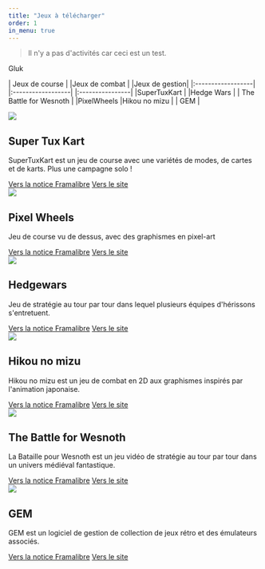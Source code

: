 ```yaml
---
title: "Jeux à télécharger"
order: 1
in_menu: true
---
```

>Il n'y a pas d'activités car ceci est un test.


Gluk 


| Jeux de course | |Jeux de combat | |Jeux de gestion|
|:------------------| |:------------------| |:----------------|
|SuperTuxKart     | |Hedge Wars           | | The Battle for Wesnoth   |
|PixelWheels  |Hikou no mizu  | |  GEM |


  <article class="framalibre-notice">
    <div>
      <img src="https://framalibre.org/images/logo/Super%20Tux%20Kart.png">
    </div>
    <div>
      <h2>Super Tux Kart</h2>
      <p>SuperTuxKart est un jeu de course avec une variétés de modes, de cartes et de karts. Plus une campagne solo !</p>
      <div>
        <a href="https://framalibre.org/notices/super-tux-kart.html">Vers la notice Framalibre</a>
        <a href="https://supertuxkart.net">Vers le site</a>
      </div>
    </div>
  </article>



  <article class="framalibre-notice">
    <div>
      <img src="https://framalibre.org/images/logo/Pixel%20Wheels.png">
    </div>
    <div>
      <h2>Pixel Wheels</h2>
      <p>Jeu de course vu de dessus, avec des graphismes en pixel-art</p>
      <div>
        <a href="https://framalibre.org/notices/pixel-wheels.html">Vers la notice Framalibre</a>
        <a href="https://agateau.com/projects/pixelwheels">Vers le site</a>
      </div>
    </div>
  </article>



  <article class="framalibre-notice">
    <div>
      <img src="https://framalibre.org/images/logo/Hedgewars.png">
    </div>
    <div>
      <h2>Hedgewars</h2>
      <p>Jeu de stratégie au tour par tour dans lequel plusieurs équipes d'hérissons s'entretuent.</p>
      <div>
        <a href="https://framalibre.org/notices/hedgewars.html">Vers la notice Framalibre</a>
        <a href="http://hedgewars.org">Vers le site</a>
      </div>
    </div>
  </article> 



  <article class="framalibre-notice">
    <div>
      <img src="https://framalibre.org/images/logo/Hikou%20no%20mizu.png">
    </div>
    <div>
      <h2>Hikou no mizu</h2>
      <p>Hikou no mizu est un jeu de combat en 2D aux graphismes inspirés par l'animation japonaise.</p>
      <div>
        <a href="https://framalibre.org/notices/hikou-no-mizu.html">Vers la notice Framalibre</a>
        <a href="https://hikounomizu.org">Vers le site</a>
      </div>
    </div>
  </article>



  <article class="framalibre-notice">
    <div>
      <img src="https://framalibre.org/images/logo/The%20Battle%20for%20Wesnoth.png">
    </div>
    <div>
      <h2>The Battle for Wesnoth</h2>
      <p>La Bataille pour Wesnoth est un jeu vidéo de stratégie au tour par tour dans un univers médiéval fantastique.</p>
      <div>
        <a href="https://framalibre.org/notices/the-battle-for-wesnoth.html">Vers la notice Framalibre</a>
        <a href="http://wesnoth.org/">Vers le site</a>
      </div>
    </div>
  </article>


  <article class="framalibre-notice">
    <div>
      <img src="https://framalibre.org/images/logo/GEM.png">
    </div>
    <div>
      <h2>GEM</h2>
      <p>GEM est un logiciel de gestion de collection de jeux rétro et des émulateurs associés.</p>
      <div>
        <a href="https://framalibre.org/notices/gem.html">Vers la notice Framalibre</a>
        <a href="https://gem.tuxfamily.org/">Vers le site</a>
      </div>
    </div>
  </article> 